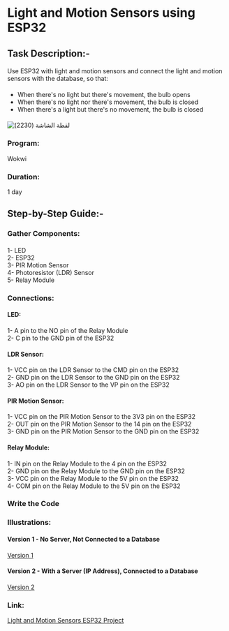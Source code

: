 # Light and Motion Sensors using ESP32
#### 
## Task Description:-
#### 
Use ESP32 with light and motion sensors and connect the light and motion sensors with the database, so that:
#### 
- When there's no light but there's movement, the bulb opens 
- When there's no light nor there's movement, the bulb is closed
- When there's a light but there's no movement, the bulb is closed
#### 
![‏‏لقطة الشاشة (2230)](https://github.com/user-attachments/assets/34dba6cc-d4e1-4c55-abfb-45533a2f8ddf)
#### 
### Program:
Wokwi
#### 
### Duration:
1 day
#### 
## Step-by-Step Guide:-
#### 
### Gather Components:
#### 
1- LED   
2- ESP32  
3- PIR Motion Sensor  
4- Photoresistor (LDR) Sensor  
5- Relay Module  
#### 
### Connections:
#### LED:
#### 
1- A pin to the NO pin of the Relay Module  
2- C pin to the GND pin of the ESP32  
#### 
#### LDR Sensor:
#### 
1- VCC pin on the LDR Sensor to the CMD pin on the ESP32  
2- GND pin on the LDR Sensor to the GND pin on the ESP32  
3- AO pin on the LDR Sensor to the VP pin on the ESP32  
#### 
#### PIR Motion Sensor:
#### 
1- VCC pin on the PIR Motion Sensor to the 3V3 pin on the ESP32  
2- OUT pin on the PIR Motion Sensor to the 14 pin on the ESP32  
3- GND pin on the PIR Motion Sensor to the GND pin on the ESP32  
#### 
#### Relay Module:
#### 
1- IN pin on the Relay Module to the 4 pin on the ESP32   
2- GND pin on the Relay Module to the GND pin on the ESP32   
3- VCC pin on the Relay Module to the 5V pin on the ESP32  
4- COM pin on the Relay Module to the 5V pin on the ESP32   
#### 
### Write the Code
#### 
### Illustrations:
#### 
#### Version 1 - No Server, Not Connected to a Database
#### 
[Version 1](https://github.com/user-attachments/assets/11d77cd1-b49d-43d2-9506-19fba4d2ca61)
#### 
#### Version 2 - With a Server (IP Address), Connected to a Database
#### 
[Version 2](https://github.com/user-attachments/assets/6551877b-a9ee-4182-bb0e-b390341b73d0)
#### 
### Link:
[Light and Motion Sensors ESP32 Project](https://wokwi.com/projects/404743228762044417)
#### 

